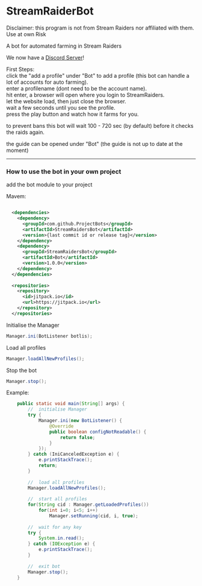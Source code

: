 # StreamRaiderBot

Disclaimer: this program is not from Stream Raiders nor affiliated with them. Use at own Risk

A bot for automated farming in Stream Raiders

We now have a [Discord Server](https://discord.gg/u7e5nTRaZQ)!


First Steps:  
click the "add a profile" under "Bot" to add a profile (this bot can handle a lot of accounts for auto farming).  
enter a profilename (dont need to be the account name).  
hit enter, a browser will open where you login to StreamRaiders.  
let the website load, then just close the browser.  
wait a few seconds until you see the profile.  
press the play button and watch how it farms for you.   
  
to prevent bans this bot will wait 100 - 720 sec (by default) before it checks the raids again.

the guide can be opened under "Bot" (the guide is not up to date at the moment)  



***


### How to use the bot in your own project
add the bot module to your project  

Mavem:  
```xml

  <dependencies>
    <dependency>
	  <groupId>com.github.ProjectBots</groupId>
	  <artifactId>StreamRaidersBot</artifactId>
	  <version>{last commit id or release tag}</version>
	</dependency>
	<dependency>
	  <groupId>StreamRaidersBot</groupId>
	  <artifactId>Bot</artifactId>
	  <version>1.0.0</version>
	</dependency>
  </dependencies>
  
  <repositories>
    <repository>
      <id>jitpack.io</id>
      <url>https://jitpack.io</url>
    </repository>
  </repositories>
```

Initialise the Manager  
```java
Manager.ini(BotListener botlis);
```

Load all profiles  
```java
Manager.loadAllNewProfiles();
```

Stop the bot  
```java
Manager.stop();
```



Example:  
```java
	public static void main(String[] args) {
		//	initialise Manager
		try {
			Manager.ini(new BotListener() {
				@Override
				public boolean configNotReadable() {
					return false;
				}
			});
		} catch (IniCanceledException e) {
			e.printStackTrace();
			return;
		}
		
		//	load all profiles
		Manager.loadAllNewProfiles();
		
		//	start all profiles
		for(String cid : Manager.getLoadedProfiles())
			for(int i=0; i<5; i++)
				Manager.setRunning(cid, i, true);
		
		//	wait for any key
		try {
			System.in.read();
		} catch (IOException e) {
			e.printStackTrace();
		}
		
		//	exit bot
		Manager.stop();
	}
```

